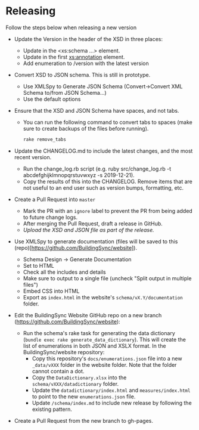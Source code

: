 # Releasing

Follow the steps below when releasing a new version

* Update the Version in the header of the XSD in three places:
    * Update in the <xs:schema ...> element.
    * Update in the first <xs:annotation> element.
    * Add enumeration to /version with the latest version 

* Convert XSD to JSON schema. This is still in prototype. 
    * Use XMLSpy to Generate JSON Schema (Convert->Convert XML Schema to/from JSON Schema...)
    * Use the default options

* Ensure that the XSD and JSON Schema have spaces, and not tabs.

    * You can run the following command to convert tabs to spaces (make sure to create backups of the files before running).

        ```bash
        rake remove_tabs
        ```

* Update the CHANGELOG.md to include the latest changes, and the most recent version.

	* Run the change_log.rb script (e.g. ruby src/change_log.rb -t abcdefghijklmnopqrstuvwxyz -s 2019-12-21).
	* Copy the results of this into the CHANGELOG. Remove items that are not useful to an end user such as version bumps, formatting, etc.

* Create a Pull Request into `master`
    * Mark the PR with an `ignore` label to prevent the PR from being added to future change logs. 
    * After merging the Pull Request, draft a release in GitHub. 
    * *Upload the XSD and JSON file as part of the release.*
    
* Use XMLSpy to generate documentation (files will be saved to this (repo)[https://github.com/BuildingSync/website]).

    * Schema Design -> Generate Documentation
    * Set to HTML
    * Check all the includes and details
    * Make sure to output to a single file (uncheck "Split output in multiple files")
    * Embed CSS into HTML
    * Export as `index.html` in the website's `schema/vX.Y/documentation` folder.

* Edit the BuildingSync Website GitHub repo on a new branch (https://github.com/BuildingSync/website):

	* Run the schema's rake task for generating the data dictionary (`bundle exec rake generate_data_dictionary`). This will create the list of enumerations in both JSON and XSLX format. In the BuildingSync/website repository:
	    * Copy this repository's `docs/enumerations.json` file into a new `_data/vXXX` folder in the website folder. Note that the folder cannot contain a dot.
	    * Copy the `DataDictionary.xlsx` into the `schema/vXXX/datadictionary` folder.
        * Update the `datadictionary/index.html` and `measures/index.html` to point to the new `enumerations.json` file.
        * Update `/schema/index.md` to include new release by following the existing pattern.

* Create a Pull Request from the new branch to gh-pages.
